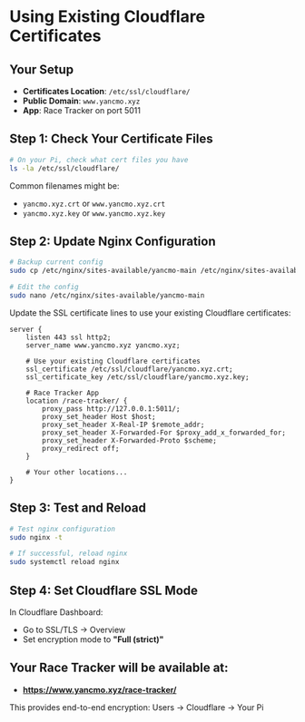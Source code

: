 # Using Existing Cloudflare Certificates

## Your Setup
- **Certificates Location**: `/etc/ssl/cloudflare/`
- **Public Domain**: `www.yancmo.xyz`
- **App**: Race Tracker on port 5011

## Step 1: Check Your Certificate Files
```bash
# On your Pi, check what cert files you have
ls -la /etc/ssl/cloudflare/
```

Common filenames might be:
- `yancmo.xyz.crt` or `www.yancmo.xyz.crt`
- `yancmo.xyz.key` or `www.yancmo.xyz.key`

## Step 2: Update Nginx Configuration

```bash
# Backup current config
sudo cp /etc/nginx/sites-available/yancmo-main /etc/nginx/sites-available/yancmo-main.backup

# Edit the config
sudo nano /etc/nginx/sites-available/yancmo-main
```

Update the SSL certificate lines to use your existing Cloudflare certificates:

```nginx
server {
    listen 443 ssl http2;
    server_name www.yancmo.xyz yancmo.xyz;
    
    # Use your existing Cloudflare certificates
    ssl_certificate /etc/ssl/cloudflare/yancmo.xyz.crt;
    ssl_certificate_key /etc/ssl/cloudflare/yancmo.xyz.key;
    
    # Race Tracker App
    location /race-tracker/ {
        proxy_pass http://127.0.0.1:5011/;
        proxy_set_header Host $host;
        proxy_set_header X-Real-IP $remote_addr;
        proxy_set_header X-Forwarded-For $proxy_add_x_forwarded_for;
        proxy_set_header X-Forwarded-Proto $scheme;
        proxy_redirect off;
    }
    
    # Your other locations...
}
```

## Step 3: Test and Reload

```bash
# Test nginx configuration
sudo nginx -t

# If successful, reload nginx
sudo systemctl reload nginx
```

## Step 4: Set Cloudflare SSL Mode

In Cloudflare Dashboard:
- Go to SSL/TLS → Overview  
- Set encryption mode to **"Full (strict)"**

## Your Race Tracker will be available at:
- **https://www.yancmo.xyz/race-tracker/**

This provides end-to-end encryption: Users → Cloudflare → Your Pi
